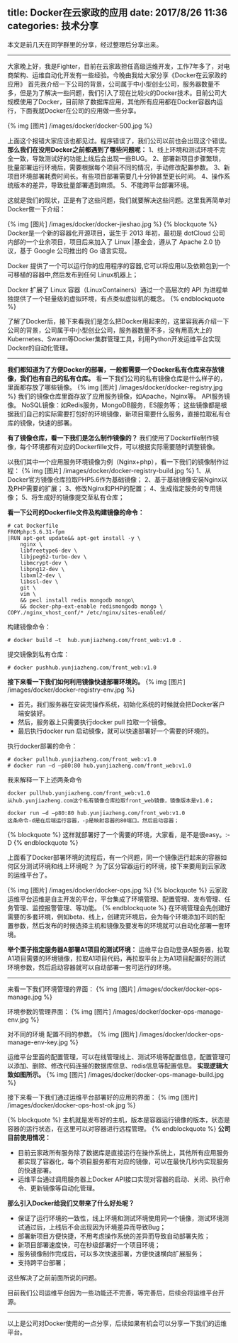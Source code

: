 title: Docker在云家政的应用
date: 2017/8/26  11:36
categories: 技术分享
---

本文是前几天在同学群里的分享，经过整理后分享出来。

---
大家晚上好，我是Fighter，目前在云家政担任高级运维开发，工作7年多了，对电商架构、运维自动化开发有一些经验。今晚由我给大家分享《Docker在云家政的应用》
首先我介绍一下公司的背景，公司属于中小型创业公司，服务器数量不多，但是为了解决一些问题，我们引入了现在比较火的Docker技术。目前公司大规模使用了Docker，目前除了数据库应用，其他所有应用都在Docker容器内运行，下面我就Docker在公司的应用做一些分享。 

{% img [图片] /images/docker/docker-500.jpg %}

上面这个报错大家应该也都见过。程序错误了，我们公司以前也会出现这个错误。
**那么我们在没用Docker之前都遇到了哪些问题呢：**
1、线上环境和测试环境不完全一致，导致测试好的功能上线后会出现一些BUG。
2、部署新项目步骤繁琐，批量部署运行环境后，需要根据每个项目不同的情况，手动修改配置参数。
3、新项目环境部署耗费时间长。有些项目部署需要几十分钟甚至更长时间。
4、操作系统版本的差异，导致批量部署遇到麻烦。
5、不能跨平台部署环境。

这就是我们的现状，正是有了这些问题，我们就要解决这些问题。这里我再简单对Docker做一下介绍：

{% img [图片] /images/docker/docker-jieshao.jpg %}
{% blockquote %}
Docker是一个新的容器化开源项目，诞生于 2013 年初，最初是 dotCloud 公司内部的一个业余项目，项目后来加入了 Linux |基金会，遵从了 Apache 2.0 协议，基于 Google 公司推出的 Go 语言实现。
 
Docker 提供了一个可以运行你的应用程序的容器,它可以将应用以及依赖包到一个可移植的容器中,然后发布到任何 Linux机器上；

Docker 扩展了 Linux 容器（LinuxContainers）通过一个高层次的 API 为进程单独提供了一个轻量级的虚拟环境，有点类似虚拟机的概念。
{% endblockquote %}

了解了Docker后，接下来看我们是怎么把Docker用起来的，这里容我再介绍一下公司的背景，公司属于中小型创业公司，服务器数量不多，没有用高大上的Kubernetes、Swarm等Docker集群管理工具，利用Python开发运维平台实现Docker的自动化管理。

----
**我们都知道为了方便Docker的部署，一般都需要一个Docker私有仓库来存放镜像，我们也有自己的私有仓库。**
看一下我们公司的私有镜像仓库是什么样子的，里面都存放了哪些镜像。
{% img [图片] /images/docker/docker-registry.jpg %}
我们的镜像仓库里面存放了应用服务镜像，如Apache，Nginx等。
API服务镜像。
NoSQL镜像：如Redis服务，MongoDB服务，ES服务等；
这些镜像都是根据我们自己的实际需要打包好的环境镜像，新项目需要什么服务，直接拉取私有仓库的镜像，快速的部署。

**有了镜像仓库，看一下我们是怎么制作镜像的？**
我们使用了Dockerfile制作镜像，每个环境都有对应的Dockerfille文件，可以根据实际需要随时调整镜像。

以我们其中一个应用服务环境镜像为例（Nginx+php），看一下我们的镜像制作过程：
{% img [图片] /images/docker/docker-registry-build.jpg %}
1、从Docker官方镜像仓库拉取PHP5.6作为基础镜像；
2、基于基础镜像安装Nginx以及PHP需要的扩展；
3、修改Nginx和PHP的配置；
4、生成指定服务的专用镜像；
5、将生成好的镜像提交至私有仓库；

**看一下公司的Dockerfile文件及构建镜像的命令：**
```
# cat Dockerfile
FROMphp:5.6.31-fpm
|RUN apt-get update&& apt-get install -y \
    nginx \
    libfreetype6-dev \
    libjpeg62-turbo-dev \
    libmcrypt-dev \
    libpng12-dev \
    libxml2-dev \
    libssl-dev \
    git \
    vim \
    && pecl install redis mongodb mongo\
    && docker-php-ext-enable redismongodb mongo \
COPY./nginx_vhost_conf/* /etc/nginx/sites-enabled/
```

构建镜像命令：
```
# docker build –t  hub.yunjiazheng.com/front_web:v1.0 .   
```

提交镜像到私有仓库：
```
# docker pushhub.yunjiazheng.com/front_web:v1.0   
```

**接下来看一下我们如何利用镜像快速部署环境的。**
{% img [图片] /images/docker/docker-registry-env.jpg %}

- 首先，我们服务器在安装完操作系统，初始化系统的时候就会把Docker客户端安装好。
- 然后，服务器上只需要执行docker pull 拉取一个镜像。
- 最后执行docker run 启动镜像，就可以快速部署好一个需要的环境的。


执行docker部署的命令：
```
# docker pullhub.yunjiazheng.com/front_web:v1.0
# docker run –d –p80:80 hub.yunjiazheng.com/front_web:v1.0
```

我来解释一下上述两条命令
```
docker pullhub.yunjiazheng.com/front_web:v1.0 
从hub.yunjiazheng.com这个私有镜像仓库拉取front_web镜像，镜像版本是v1.0；

docker run –d –p80:80 hub.yunjiazheng.com/front_web:v1.0 
这条命令-d是在后端运行容器，-p是映射容器的80端口。然后启动容器；
```
{% blockquote %}
这样就部署好了一个需要的环境，大家看，是不是很easy。:-D
{% endblockquote %}

上面看了Docker部署环境的流程后，有一个问题，同一个镜像运行起来的容器如何区分测试环境和线上环境呢？
为了区分容器运行的环境，接下来要用到云家政的运维平台了。

{% img [图片] /images/docker/docker-ops.jpg %}
{% blockquote %}
云家政运维平台运维是自主开发的平台，平台集成了环境管理、配置管理、发布管理、任务管理、监控报警管理、等功能。
{% endblockquote %}
在环境管理会先创建好需要的多套环境，例如beta、线上，创建完环境后，会为每个环境添加不同的配置参数，然后发布的时候选择主机和镜像及要发布的环境就可以自动化部署一套环境。

**举个栗子指定服务器A部署A1项目的测试环境：**
运维平台自动登录A服务器，拉取A1项目需要的环境镜像，拉取A1项目代码，再拉取平台上为A1项目配置好的测试环境参数，然后启动容器就可以自动部署一套可运行的环境。

--------------------
来看一下我们环境管理的界面：
{% img [图片] /images/docker/docker-ops-manage.jpg %}

环境参数的管理界面：
{% img [图片] /images/docker/docker-ops-manage-env.jpg %}

对不同的环境 配置不同的参数。
{% img [图片] /images/docker/docker-ops-manage-env-key.jpg %}

运维平台里面的配置管理，可以在线管理线上、测试环境等配置信息，配置管理可以添加、删除、修改代码连接的数据库信息、redis信息等配置信息。
**实现逻辑大致如图所示。**
{% img [图片] /images/docker/docker-ops-manage-build.jpg %}

接下来看一下我们通过运维平台部署好的应用的界面：
{% img [图片] /images/docker/docker-ops-host-ok.jpg %}

{% blockquote %}
主机就是发布好的主机，版本是容器运行镜像的版本，状态是容器的运行状态，在这里可以对容器进行远程管理。
{% endblockquote %}
**公司目前使用情况：**

- 目前云家政所有服务除了数据库是直接运行在操作系统上，其他所有应用服务都实现了容器化，每个项目服务都有对应的镜像，可以在最快几秒内实现服务的快速部署。
- 运维平台通过调用服务器上Docker API接口实现对容器的启动、关闭、执行命令、更新镜像等自动化管理。

**那么引入Docker给我们又带来了什么好处呢？**

- 保证了运行环境的一致性，线上环境和测试环境使用同一个镜像，测试环境测试通过后，上线后不会出现因为环境差异而导致Bug；
- 部署新项目方便快捷，不用考虑操作系统的差异而导致自动部署失败；
- 新项目部署速度快，可在秒级部署好一个项目环境；
- 服务镜像制作完成后，可以多次快速部署，方便快速横向扩展服务；
- 支持跨平台部署；

这些解决了之前前面所说的问题。

目前我们公司运维平台因为一些功能还不完善，等完善后，后续会将运维平台开源。

------
以上是公司对Docker使用的一点分享，后续如果有机会可以分享一下我们的运维平台。
